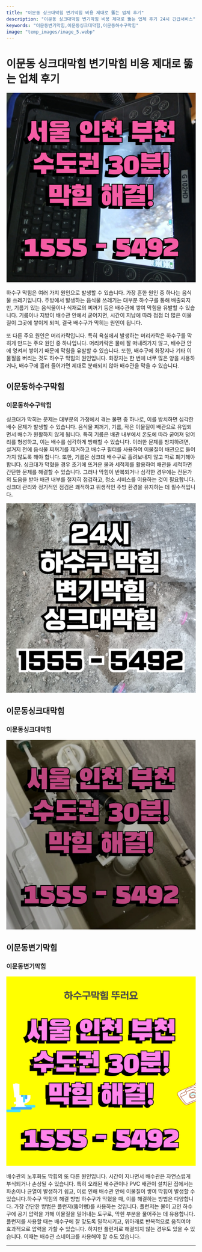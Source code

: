 ```yaml
---
title: "이문동 싱크대막힘 변기막힘 비용 제대로 뚫는 업체 후기"
description: "이문동 싱크대막힘 변기막힘 비용 제대로 뚫는 업체 후기 24시 긴급서비스"
keywords: "이문동변기막힘,이문동싱크대막힘,이문동하수구막힘"
image: "temp_images/image_5.webp"
---
```


# 이문동 싱크대막힘 변기막힘 비용 제대로 뚫는 업체 후기

![이문동하수구막힘](temp_images/image_6.webp) 

하수구 막힘은 여러 가지 원인으로 발생할 수 있습니다. 가장 흔한 원인 중 하나는 음식물 쓰레기입니다. 주방에서 발생하는 음식물 쓰레기는 대부분 하수구를 통해 배출되지만, 기름기 있는 음식물이나 식재료의 찌꺼기 등은 배수관에 쌓여 막힘을 유발할 수 있습니다. 기름이나 지방이 배수관 안에서 굳어지면, 시간이 지남에 따라 점점 더 많은 이물질이 그곳에 쌓이게 되며, 결국 배수구가 막히는 원인이 됩니다.

또 다른 주요 원인은 머리카락입니다. 특히 욕실에서 발생하는 머리카락은 하수구를 막히게 만드는 주요 원인 중 하나입니다. 머리카락은 물에 잘 떠내려가지 않고, 배수관 안에 엉켜서 쌓이기 때문에 막힘을 유발할 수 있습니다. 또한, 배수구에 화장지나 기타 이물질을 버리는 것도 하수구 막힘의 원인입니다. 화장지는 한 번에 너무 많은 양을 사용하거나, 배수구에 흘러 들어가면 제대로 분해되지 않아 배수관을 막을 수 있습니다.


## 이문동하수구막힘

### 이문동하수구막힘

싱크대가 막히는 문제는 대부분의 가정에서 겪는 불편 중 하나로, 이를 방치하면 심각한 배수 문제가 발생할 수 있습니다. 음식물 찌꺼기, 기름, 작은 이물질이 배관으로 유입되면서 배수가 원활하지 않게 됩니다. 특히 기름은 배관 내부에서 온도에 따라 굳어져 덩어리를 형성하고, 이는 배수를 심각하게 방해할 수 있습니다. 이러한 문제를 방지하려면, 설거지 전에 음식물 찌꺼기를 제거하고 배수구 필터를 사용하여 이물질이 배관으로 들어가지 않도록 해야 합니다. 또한, 기름은 싱크대 배수구로 흘려보내지 않고 따로 폐기해야 합니다. 싱크대가 막혔을 경우 초기에 뜨거운 물과 세척제를 활용하여 배관을 세척하면 간단한 문제를 해결할 수 있습니다. 그러나 막힘이 반복되거나 심각한 경우에는 전문가의 도움을 받아 배관 내부를 철저히 점검하고, 청소 서비스를 이용하는 것이 필요합니다. 싱크대 관리와 정기적인 점검은 쾌적하고 위생적인 주방 환경을 유지하는 데 필수적입니다.

![이문동하수구막힘](temp_images/image_8.webp) 



## 이문동싱크대막힘

### 이문동싱크대막힘

![이문동싱크대막힘](temp_images/image_4.webp) 



## 이문동변기막힘

### 이문동변기막힘

![이문동변기막힘](temp_images/image_1.webp) 

  배수관의 노후화도 막힘의 또 다른 원인입니다. 시간이 지나면서 배수관은 자연스럽게 부식되거나 손상될 수 있습니다. 특히 오래된 배수관이나 PVC 배관이 설치된 집에서는 파손이나 균열이 발생하기 쉽고, 이로 인해 배수관 안에 이물질이 쌓여 막힘이 발생할 수 있습니다.하수구 막힘의 해결 방법
하수구가 막혔을 때, 이를 해결하는 방법은 다양합니다. 가장 간단한 방법은 플런저(뚫어뻥)를 사용하는 것입니다. 플런저는 물이 고인 하수구에 공기 압력을 가해 이물질을 밀어내는 도구로, 막힌 부분을 풀어주는 데 유용합니다. 플런저를 사용할 때는 배수구에 잘 맞도록 밀착시키고, 위아래로 반복적으로 움직여야 효과적으로 압력을 가할 수 있습니다. 하지만 플런저로 해결되지 않는 경우도 있을 수 있습니다. 이때는 배수관 스네이크를 사용해야 할 수도 있습니다.

---

